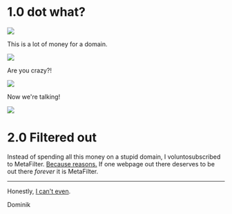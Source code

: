 # 1.0 dot what?
![](http://irregularity.lolproject.de/wp-content/uploads/sites/2/2014/05/luxury-1024x79.png)

This is a lot of money for a domain.

![](http://irregularity.lolproject.de/wp-content/uploads/sites/2/2014/05/rich-1024x83.png)

Are you crazy?!

![](http://irregularity.lolproject.de/wp-content/uploads/sites/2/2014/05/exposed-1024x80.png)

Now we're talking!

![](http://irregularity.lolproject.de/wp-content/uploads/sites/2/2014/05/tumblr_ldvjopRoeQ1qzr8mzo1_100.gif)

# 2.0 Filtered out
Instead of spending all this money on a stupid domain, I voluntosubscribed to MetaFilter. [Because reasons.](http://metatalk.metafilter.com/23245/State-of-MetaFilter) If one webpage out there deserves to be out there *forever* it is MetaFilter.

---

Honestly, [I can't even](http://theamericanreader.com/life-sentences-the-abcs-of-i-cant-even/).

Dominik 